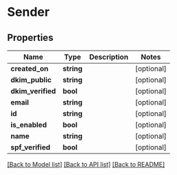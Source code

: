 # Sender

## Properties
Name | Type | Description | Notes
------------ | ------------- | ------------- | -------------
**created_on** | **string** |  | [optional] 
**dkim_public** | **string** |  | [optional] 
**dkim_verified** | **bool** |  | [optional] 
**email** | **string** |  | [optional] 
**id** | **string** |  | [optional] 
**is_enabled** | **bool** |  | [optional] 
**name** | **string** |  | [optional] 
**spf_verified** | **bool** |  | [optional] 

[[Back to Model list]](../README.md#documentation-for-models) [[Back to API list]](../README.md#documentation-for-api-endpoints) [[Back to README]](../README.md)


